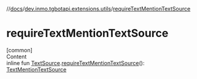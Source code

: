 //[docs](../../index.md)/[dev.inmo.tgbotapi.extensions.utils](index.md)/[requireTextMentionTextSource](require-text-mention-text-source.md)



# requireTextMentionTextSource  
[common]  
Content  
inline fun [TextSource](../dev.inmo.tgbotapi.CommonAbstracts/-text-source/index.md).[requireTextMentionTextSource](require-text-mention-text-source.md)(): [TextMentionTextSource](../dev.inmo.tgbotapi.types.MessageEntity.textsources/-text-mention-text-source/index.md)  



